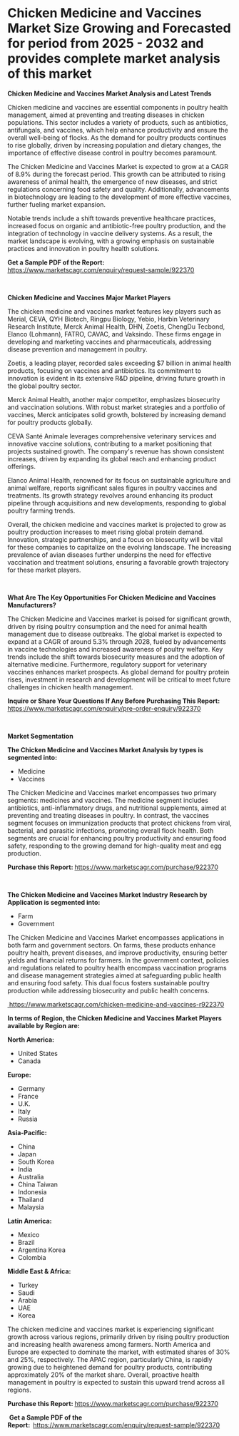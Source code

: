 <p><h1>Chicken Medicine and Vaccines Market Size Growing and Forecasted for period from 2025 - 2032 and provides complete market analysis of this market</h1></p><p><strong>Chicken Medicine and Vaccines Market Analysis and Latest Trends</strong></p>
<p><p>Chicken medicine and vaccines are essential components in poultry health management, aimed at preventing and treating diseases in chicken populations. This sector includes a variety of products, such as antibiotics, antifungals, and vaccines, which help enhance productivity and ensure the overall well-being of flocks. As the demand for poultry products continues to rise globally, driven by increasing population and dietary changes, the importance of effective disease control in poultry becomes paramount.</p><p>The Chicken Medicine and Vaccines Market is expected to grow at a CAGR of 8.9% during the forecast period. This growth can be attributed to rising awareness of animal health, the emergence of new diseases, and strict regulations concerning food safety and quality. Additionally, advancements in biotechnology are leading to the development of more effective vaccines, further fueling market expansion. </p><p>Notable trends include a shift towards preventive healthcare practices, increased focus on organic and antibiotic-free poultry production, and the integration of technology in vaccine delivery systems. As a result, the market landscape is evolving, with a growing emphasis on sustainable practices and innovation in poultry health solutions.</p></p>
<p><strong>Get a Sample PDF of the Report:&nbsp;</strong> <a href="https://www.marketscagr.com/enquiry/request-sample/922370?utm_campaign=3047&utm_medium=2&utm_source=Github&utm_content=ia&utm_term=18042025&utm_id=chicken-medicine-and-vaccines">https://www.marketscagr.com/enquiry/request-sample/922370</a></p>
<p>&nbsp;</p>
<p><strong>Chicken Medicine and Vaccines Major Market Players</strong></p>
<p><p>The chicken medicine and vaccines market features key players such as Merial, CEVA, QYH Biotech, Ringpu Biology, Yebio, Harbin Veterinary Research Institute, Merck Animal Health, DHN, Zoetis, ChengDu Tecbond, Elanco (Lohmann), FATRO, CAVAC, and Vaksindo. These firms engage in developing and marketing vaccines and pharmaceuticals, addressing disease prevention and management in poultry.</p><p>Zoetis, a leading player, recorded sales exceeding $7 billion in animal health products, focusing on vaccines and antibiotics. Its commitment to innovation is evident in its extensive R&D pipeline, driving future growth in the global poultry sector.</p><p>Merck Animal Health, another major competitor, emphasizes biosecurity and vaccination solutions. With robust market strategies and a portfolio of vaccines, Merck anticipates solid growth, bolstered by increasing demand for poultry products globally.</p><p>CEVA Santé Animale leverages comprehensive veterinary services and innovative vaccine solutions, contributing to a market positioning that projects sustained growth. The company's revenue has shown consistent increases, driven by expanding its global reach and enhancing product offerings.</p><p>Elanco Animal Health, renowned for its focus on sustainable agriculture and animal welfare, reports significant sales figures in poultry vaccines and treatments. Its growth strategy revolves around enhancing its product pipeline through acquisitions and new developments, responding to global poultry farming trends.</p><p>Overall, the chicken medicine and vaccines market is projected to grow as poultry production increases to meet rising global protein demand. Innovation, strategic partnerships, and a focus on biosecurity will be vital for these companies to capitalize on the evolving landscape. The increasing prevalence of avian diseases further underpins the need for effective vaccination and treatment solutions, ensuring a favorable growth trajectory for these market players.</p></p>
<p>&nbsp;</p>
<p><strong>What Are The Key Opportunities For Chicken Medicine and Vaccines Manufacturers?</strong></p>
<p><p>The Chicken Medicine and Vaccines market is poised for significant growth, driven by rising poultry consumption and the need for animal health management due to disease outbreaks. The global market is expected to expand at a CAGR of around 5.3% through 2028, fueled by advancements in vaccine technologies and increased awareness of poultry welfare. Key trends include the shift towards biosecurity measures and the adoption of alternative medicine. Furthermore, regulatory support for veterinary vaccines enhances market prospects. As global demand for poultry protein rises, investment in research and development will be critical to meet future challenges in chicken health management.</p></p>
<p><strong>Inquire or Share Your Questions If Any Before Purchasing This Report:</strong> <a href="https://www.marketscagr.com/enquiry/pre-order-enquiry/922370?utm_campaign=3047&utm_medium=2&utm_source=Github&utm_content=ia&utm_term=18042025&utm_id=chicken-medicine-and-vaccines">https://www.marketscagr.com/enquiry/pre-order-enquiry/922370</a></p>
<p>&nbsp;</p>
<p><strong>Market Segmentation</strong></p>
<p><strong>The Chicken Medicine and Vaccines Market Analysis by types is segmented into:</strong></p>
<p><ul><li>Medicine</li><li>Vaccines</li></ul></p>
<p><p>The Chicken Medicine and Vaccines market encompasses two primary segments: medicines and vaccines. The medicine segment includes antibiotics, anti-inflammatory drugs, and nutritional supplements, aimed at preventing and treating diseases in poultry. In contrast, the vaccines segment focuses on immunization products that protect chickens from viral, bacterial, and parasitic infections, promoting overall flock health. Both segments are crucial for enhancing poultry productivity and ensuring food safety, responding to the growing demand for high-quality meat and egg production.</p></p>
<p><strong>Purchase this Report:&nbsp;</strong><a href="https://www.marketscagr.com/purchase/922370?utm_campaign=3047&utm_medium=2&utm_source=Github&utm_content=ia&utm_term=18042025&utm_id=chicken-medicine-and-vaccines">https://www.marketscagr.com/purchase/922370</a></p>
<p>&nbsp;</p>
<p><strong>The Chicken Medicine and Vaccines Market Industry Research by Application is segmented into:</strong></p>
<p><ul><li>Farm</li><li>Government</li></ul></p>
<p><p>The Chicken Medicine and Vaccines Market encompasses applications in both farm and government sectors. On farms, these products enhance poultry health, prevent diseases, and improve productivity, ensuring better yields and financial returns for farmers. In the government context, policies and regulations related to poultry health encompass vaccination programs and disease management strategies aimed at safeguarding public health and ensuring food safety. This dual focus fosters sustainable poultry production while addressing biosecurity and public health concerns.</p></p>
<p><a href="https://www.marketscagr.com/chicken-medicine-and-vaccines-r922370?utm_campaign=3047&utm_medium=2&utm_source=Github&utm_content=ia&utm_term=18042025&utm_id=chicken-medicine-and-vaccines">&nbsp;https://www.marketscagr.com/chicken-medicine-and-vaccines-r922370</a></p>
<p><strong>In terms of Region, the Chicken Medicine and Vaccines Market Players available by Region are:</strong></p>
<p>
    <p> <strong> North America: </strong>
        <ul>
            <li>United States</li>
            <li>Canada</li>
        </ul>
        </p> 
    <p> <strong> Europe: </strong>
        <ul>
            <li>Germany</li>
            <li>France</li>
            <li>U.K.</li>
            <li>Italy</li>
            <li>Russia</li>
        </ul>
        </p> 
    <p> <strong> Asia-Pacific: </strong>
        <ul>
            <li>China</li>
            <li>Japan</li>
            <li>South Korea</li>
            <li>India</li>
            <li>Australia</li>
            <li>China Taiwan</li>
            <li>Indonesia</li>
            <li>Thailand</li>
            <li>Malaysia</li>
        </ul>
        </p> 
    <p> <strong> Latin America: </strong>
        <ul>
            <li>Mexico</li>
            <li>Brazil</li>
            <li>Argentina Korea</li>
            <li>Colombia</li>
        </ul>
        </p> 
    <p> <strong> Middle East & Africa: </strong>
        <ul>
            <li>Turkey</li>
            <li>Saudi</li>
            <li>Arabia</li>
            <li>UAE</li>
            <li>Korea</li>
        </ul>
    </p>
    </p>
<p><p>The chicken medicine and vaccines market is experiencing significant growth across various regions, primarily driven by rising poultry production and increasing health awareness among farmers. North America and Europe are expected to dominate the market, with estimated shares of 30% and 25%, respectively. The APAC region, particularly China, is rapidly growing due to heightened demand for poultry products, contributing approximately 20% of the market share. Overall, proactive health management in poultry is expected to sustain this upward trend across all regions.</p></p>
<p><strong>Purchase this Report: </strong><a href="https://www.marketscagr.com/purchase/922370?utm_campaign=3047&utm_medium=2&utm_source=Github&utm_content=ia&utm_term=18042025&utm_id=chicken-medicine-and-vaccines">https://www.marketscagr.com/purchase/922370</a></p>
<p>&nbsp;<strong>Get a Sample PDF of the Report:&nbsp;&nbsp;</strong><a href="https://www.marketscagr.com/enquiry/request-sample/922370?utm_campaign=3047&utm_medium=2&utm_source=Github&utm_content=ia&utm_term=18042025&utm_id=chicken-medicine-and-vaccines">https://www.marketscagr.com/enquiry/request-sample/922370</a></p>
<p><strong></strong></p>
<p><p></p><p></p><p></p></p>